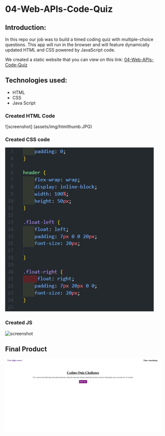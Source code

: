 # 04-Web-APIs-Code-Quiz
## Introduction:
In this repo our job was  to build a timed coding quiz with multiple-choice questions. This app will run in the browser and will feature dynamically updated HTML and CSS powered by JavaScript code. 


We created a static website that you can view on this link:
 [04-Web-APIs-Code-Quiz](https://killjoyangel.github.io/04-Web-APIs-Code-Quiz/)


## Technologies used:
* HTML
* CSS
* Java Script


### Created HTML  Code
![screenshot] (assets/img/htmlthumb.JPG)

### Created CSS code
![screenshot](assets/img/cssthumb.JPG)

### Created JS 
![screenshot](assets/images/jsthumb.JPG)


## Final Product
![screenshot](assets/img/quizfullscreenshot.png)


